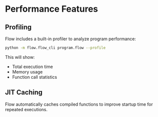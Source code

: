 # Performance Features

## Profiling

Flow includes a built-in profiler to analyze program performance:

```bash
python -m flow.flow_cli program.flow --profile
```

This will show:
- Total execution time
- Memory usage
- Function call statistics

## JIT Caching

Flow automatically caches compiled functions to improve startup time for repeated executions.